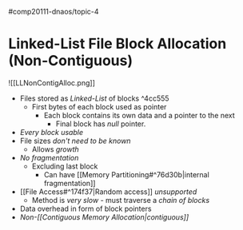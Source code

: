 #comp20111-dnaos/topic-4 
# Linked-List File Block Allocation (Non-Contiguous)

![[LLNonContigAlloc.png]]

- Files stored as *Linked-List* of blocks ^4cc555
	- First bytes of each block used as pointer
		- Each block contains its own data and a pointer to the next
			- Final block has *null* pointer.
- *Every block usable*
- File sizes *don't need to be known*
	- Allows *growth*
- *No fragmentation*
	- Excluding last block
		- Can have [[Memory Partitioning#^76d30b|internal fragmentation]]
- [[File Access#^174f37|Random access]] *unsupported*
	- Method is *very slow* - must traverse a *chain of blocks*
- Data overhead in form of block pointers
- *Non-[[Contiguous Memory Allocation|contiguous]]*